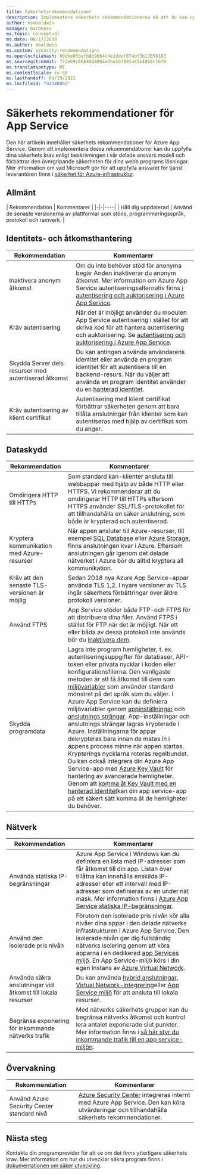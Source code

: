 ```yaml
---
title: Säkerhetsrekommendationer
description: Implementera säkerhets rekommendationerna så att du kan uppfylla dina säkerhets skyldigheter enligt vad som anges i vår delade ansvars modell. Förbättra säkerheten för din app.
author: msmbaldwin
manager: barbkess
ms.topic: conceptual
ms.date: 06/17/2019
ms.author: mbaldwin
ms.custom: security-recommendations
ms.openlocfilehash: 09dbe0fbefb8b90b4c4e1ddef57abf3b13856183
ms.sourcegitcommit: 772eb9c6684dd4864e0ba507945a83e48b8c16f0
ms.translationtype: MT
ms.contentlocale: sv-SE
ms.lasthandoff: 03/19/2021
ms.locfileid: "92148092"
---
```

# <a name="security-recommendations-for-app-service"></a>Säkerhets rekommendationer för App Service

Den här artikeln innehåller säkerhets rekommendationer för Azure App Service. Genom att implementera dessa rekommendationer kan du uppfylla dina säkerhets krav enligt beskrivningen i vår delade ansvars modell och förbättrar den övergripande säkerheten för dina webb programs lösningar. Mer information om vad Microsoft gör för att uppfylla ansvaret för tjänst leverantören finns i [säkerhet för Azure-infrastruktur](../security/fundamentals/infrastructure.md).

## <a name="general"></a>Allmänt

| Rekommendation | Kommentarer |
|-|-|----|
| Håll dig uppdaterad | Använd de senaste versionerna av plattformar som stöds, programmeringsspråk, protokoll och ramverk. |

## <a name="identity-and-access-management"></a>Identitets- och åtkomsthantering

| Rekommendation | Kommentarer |
|-|----|
| Inaktivera anonym åtkomst | Om du inte behöver stöd för anonyma begär Anden inaktiverar du anonym åtkomst. Mer information om Azure App Service autentiseringsalternativ finns [i autentisering och auktorisering i Azure App Service](overview-authentication-authorization.md).|
| Kräv autentisering | När det är möjligt använder du modulen App Service autentisering i stället för att skriva kod för att hantera autentisering och auktorisering. Se [autentisering och auktorisering i Azure App Service](overview-authentication-authorization.md). |
| Skydda Server dels resurser med autentiserad åtkomst | Du kan antingen använda användarens identitet eller använda en program identitet för att autentisera till en backend-resurs. När du väljer att använda en program identitet använder du en [hanterad identitet](overview-managed-identity.md).
| Kräv autentisering av klient certifikat | Autentisering med klient certifikat förbättrar säkerheten genom att bara tillåta anslutningar från klienter som kan autentiseras med hjälp av certifikat som du anger. |

## <a name="data-protection"></a>Dataskydd

| Rekommendation | Kommentarer |
|-|-|
| Omdirigera HTTP till HTTPs | Som standard kan-klienter ansluta till webbappar med hjälp av både HTTP eller HTTPS. Vi rekommenderar att du omdirigerar HTTP till HTTPs eftersom HTTPS använder SSL/TLS-protokollet för att tillhandahålla en säker anslutning, som både är krypterad och autentiserad. |
| Kryptera kommunikation med Azure-resurser | När appen ansluter till Azure-resurser, till exempel [SQL Database](https://azure.microsoft.com/services/sql-database/) eller [Azure Storage](../storage/index.yml), finns anslutningen kvar i Azure. Eftersom anslutningen går igenom det delade nätverket i Azure bör du alltid kryptera all kommunikation. |
| Kräv att den senaste TLS-versionen är möjlig | Sedan 2018 nya Azure App Service-appar använda TLS 1,2. I nyare versioner av TLS ingår säkerhets förbättringar över äldre protokoll versioner. |
| Använd FTPS | App Service stöder både FTP-och FTPS för att distribuera dina filer. Använd FTPS i stället för FTP när det är möjligt. När ett eller båda av dessa protokoll inte används bör du [inaktivera dem](deploy-ftp.md#enforce-ftps). |
| Skydda programdata | Lagra inte program hemligheter, t. ex. autentiseringsuppgifter för databaser, API-token eller privata nycklar i koden eller konfigurationsfilerna. Den vanligaste metoden är att få åtkomst till dem som [miljövariabler](https://wikipedia.org/wiki/Environment_variable) som använder standard mönstret på det språk som du väljer. I Azure App Service kan du definiera miljövariabler genom [appinställningar](./configure-common.md) och [anslutnings strängar](./configure-common.md). App-inställningar och anslutnings strängar lagras krypterade i Azure. Inställningarna för appar dekrypteras bara innan de matas in i appens process minne när appen startas. Krypterings nycklarna roteras regelbundet. Du kan också integrera din Azure App Service-app med [Azure Key Vault](../key-vault/index.yml) för hantering av avancerade hemligheter. Genom att [komma åt Key Vault med en hanterad identitet](../key-vault/general/tutorial-net-create-vault-azure-web-app.md)kan din app service-app på ett säkert sätt komma åt de hemligheter du behöver. |

## <a name="networking"></a>Nätverk

| Rekommendation | Kommentarer |
|-|-|
| Använda statiska IP-begränsningar | Azure App Service i Windows kan du definiera en lista med IP-adresser som får åtkomst till din app. Listan över tillåtna kan innehålla enskilda IP-adresser eller ett intervall med IP-adresser som definieras av en under nät mask. Mer information finns i [Azure App Service statiska IP-begränsningar](app-service-ip-restrictions.md).  |
| Använd den isolerade pris nivån | Förutom den isolerade pris nivån kör alla nivåer dina appar i den delade nätverks infrastrukturen i Azure App Service. Den isolerade nivån ger dig fullständig nätverks isolering genom att köra apparna i en dedikerad [app Services miljö](environment/intro.md). En App Service-miljö körs i din egen instans av [Azure Virtual Network](../virtual-network/index.yml).|
| Använda säkra anslutningar vid åtkomst till lokala resurser | Du kan använda [hybrid anslutningar](app-service-hybrid-connections.md), [Virtual Network-integrering](web-sites-integrate-with-vnet.md)eller [App Service miljö](environment/intro.md) för att ansluta till lokala resurser. |
| Begränsa exponering för inkommande nätverks trafik | Med nätverks säkerhets grupper kan du begränsa nätverks åtkomst och kontrol lera antalet exponerade slut punkter. Mer information finns i [så här styr du inkommande trafik till en app service-miljön](environment/app-service-app-service-environment-control-inbound-traffic.md). |

## <a name="monitoring"></a>Övervakning

| Rekommendation | Kommentarer |
|-|-|
|Använd Azure Security Center standard nivå | [Azure Security Center](../security-center/defender-for-app-service-introduction.md) integreras internt med Azure App Service. Den kan köra utvärderingar och tillhandahålla säkerhets rekommendationer. |

## <a name="next-steps"></a>Nästa steg

Kontakta din programprovider för att se om det finns ytterligare säkerhets krav. Mer information om hur du utvecklar säkra program finns i [dokumentationen om säker utveckling](https://azure.microsoft.com/resources/develop-secure-applications-on-azure/).